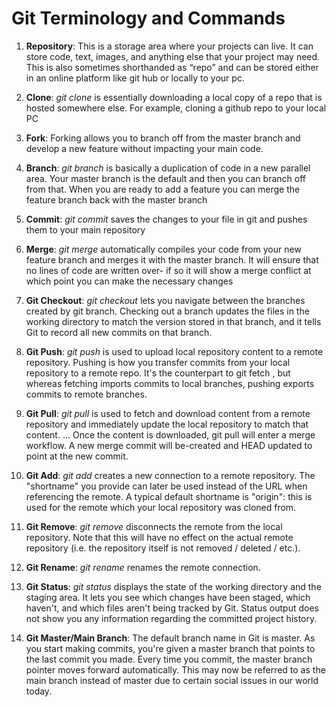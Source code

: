 # Git Terminology and Commands
1. **Repository**: This is a storage area where your projects can live. It can store code, text, images, and anything else that your project may need. This is also sometimes shorthanded as “repo” and can be stored either in an online platform like git hub or locally to your pc.
2. **Clone**: *git clone*  is essentially downloading a local copy of a repo that is hosted somewhere else. For example, cloning a github repo to your local PC
3. **Fork**: Forking allows you to branch off from the master branch and develop a new feature without impacting your main code.
4. **Branch**: *git branch* is basically a duplication of code in a new parallel area. Your master branch is the default and then you can branch off from that. When you are ready to add a feature you can merge the feature branch back with the master branch
5. **Commit**: *git commit* saves the changes to your file in git and pushes them to your main repository
6. **Merge**: *git merge* automatically compiles your code from your new feature branch and merges it with the master branch. It will ensure that no lines of code are written over- if so it will show a merge conflict at which point you can make the necessary changes
7. **Git Checkout**: *git checkout* lets you navigate between the branches created by git branch. Checking out a branch updates the files in the working directory to match the version stored in that branch, and it tells Git to record all new commits on that branch.
8. **Git Push**: *git push* is used to upload local repository content to a remote repository. Pushing is how you transfer commits from your local repository to a remote repo. It's the counterpart to git fetch , but whereas fetching imports commits to local branches, pushing exports commits to remote branches.

9. **Git Pull**: *git pull* is used to fetch and download content from a remote repository and immediately update the local repository to match that content. ... Once the content is downloaded, git pull will enter a merge workflow. A new merge commit will be-created and HEAD updated to point at the new commit.

10. **Git Add**: *git add* creates a new connection to a remote repository. The "shortname" you provide can later be used instead of the URL when referencing the remote. A typical default shortname is "origin": this is used for the remote which your local repository was cloned from.

11. **Git Remove**: *git remove* disconnects the remote from the local repository. Note that this will have no effect on the actual remote repository (i.e. the repository itself is not removed / deleted / etc.).

12. **Git Rename**: *git rename* renames the remote connection.

13. **Git Status**: *git status* displays the state of the working directory and the staging area. It lets you see which changes have been staged, which haven't, and which files aren't being tracked by Git. Status output does not show you any information regarding the committed project history.
 
14. **Git Master/Main Branch**: The default branch name in Git is master. As you start making commits, you're given a master branch that points to the last commit you made. Every time you commit, the master branch pointer moves forward automatically. This may now be referred to as the main branch instead of master due to certain social issues in our world today.